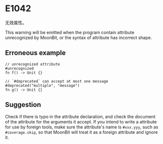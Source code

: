 # E1042

无效属性。

This warning will be emitted when the program contain attribute unrecognized by MoonBit,
or the syntax of attribute has incorrect shape.

## Erroneous example
```moonbit
// unrecognized attribute
#unrecognized
fn f() -> Unit {}

// `#deprecated` can accept at most one message
#deprecated("multiple", "message")
fn g() -> Unit {}
```

## Suggestion
Check if there is typo in the attribute declaration, and check the document of the attribute for the arguments it accept.
If you intend to write a attribute for use by foreign tools,
make sure the attribute's name is `#xxx.yyy`, such as `#coverage.skip`,
so that MoonBit will treat it as a foreign attribute and ignore it.
